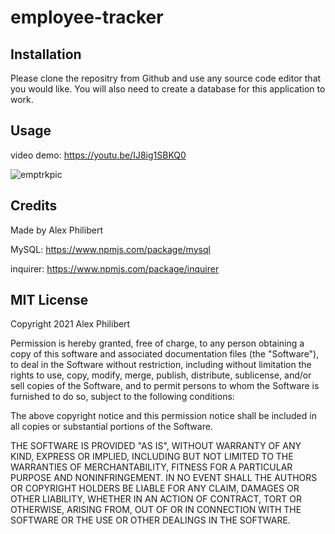 # employee-tracker

## Installation

Please clone the repositry from Github and use any source code editor that you would like. You will also need to create a database for this application to work.

## Usage

video demo: 
https://youtu.be/IJ8ig1SBKQ0

![emptrkpic](https://user-images.githubusercontent.com/60405505/124678743-2ce8a380-de91-11eb-888e-c04e59b17023.GIF)


## Credits

Made by Alex Philibert

MySQL: https://www.npmjs.com/package/mysql


inquirer: https://www.npmjs.com/package/inquirer




## MIT License

Copyright 2021 Alex Philibert

Permission is hereby granted, free of charge, to any person obtaining a copy of this software and associated documentation files (the "Software"), to deal in the Software without restriction, including without limitation the rights to use, copy, modify, merge, publish, distribute, sublicense, and/or sell copies of the Software, and to permit persons to whom the Software is furnished to do so, subject to the following conditions:

The above copyright notice and this permission notice shall be included in all copies or substantial portions of the Software.

THE SOFTWARE IS PROVIDED "AS IS", WITHOUT WARRANTY OF ANY KIND, EXPRESS OR IMPLIED, INCLUDING BUT NOT LIMITED TO THE WARRANTIES OF MERCHANTABILITY, FITNESS FOR A PARTICULAR PURPOSE AND NONINFRINGEMENT. IN NO EVENT SHALL THE AUTHORS OR COPYRIGHT HOLDERS BE LIABLE FOR ANY CLAIM, DAMAGES OR OTHER LIABILITY, WHETHER IN AN ACTION OF CONTRACT, TORT OR OTHERWISE, ARISING FROM, OUT OF OR IN CONNECTION WITH THE SOFTWARE OR THE USE OR OTHER DEALINGS IN THE SOFTWARE.
